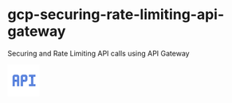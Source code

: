 # gcp-securing-rate-limiting-api-gateway
Securing and Rate Limiting API calls using API Gateway

![](img/api-gateway.png) 
